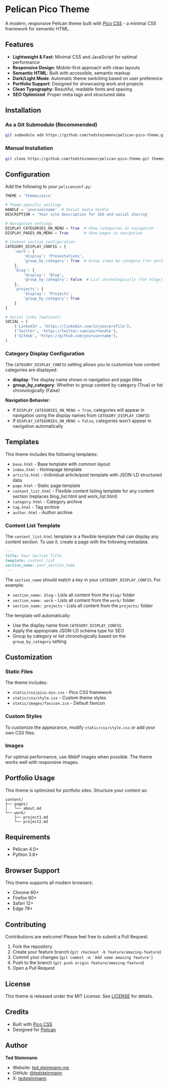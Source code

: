 # Pelican Pico Theme

A modern, responsive Pelican theme built with [Pico CSS](https://picocss.com/) - a minimal CSS framework for semantic HTML.

## Features

- **Lightweight & Fast**: Minimal CSS and JavaScript for optimal performance
- **Responsive Design**: Mobile-first approach with clean layouts
- **Semantic HTML**: Built with accessible, semantic markup
- **Dark/Light Mode**: Automatic theme switching based on user preference
- **Portfolio Support**: Designed for showcasing work and projects
- **Clean Typography**: Beautiful, readable fonts and spacing
- **SEO Optimized**: Proper meta tags and structured data

## Installation

### As a Git Submodule (Recommended)

```bash
git submodule add https://github.com/tedsteinmann/pelican-pico-theme.git themes/pico
```

### Manual Installation

```bash
git clone https://github.com/tedsteinmann/pelican-pico-theme.git themes/pico
```

## Configuration

Add the following to your `pelicanconf.py`:

```python
THEME = 'themes/pico'

# Theme-specific settings
HANDLE = 'yourusername'  # Social media handle
DESCRIPTION = 'Your site description for SEO and social sharing'

# Navigation settings
DISPLAY_CATEGORIES_ON_MENU = True  # Show categories in navigation
DISPLAY_PAGES_ON_MENU = True       # Show pages in navigation

# Content section configuration
CATEGORY_DISPLAY_CONFIG = {
    'work': {
        'display': 'Presentations',
        'group_by_category': True  # Group items by category (for portfolios)
    },
    'blog': {
        'display': 'Blog',
        'group_by_category': False  # List chronologically (for blogs)
    },
    'projects': {
        'display': 'Projects',
        'group_by_category': True
    }
}

# Social links (optional)
SOCIAL = (
    ('LinkedIn', 'https://linkedin.com/in/yourprofile'),
    ('Twitter', 'https://twitter.com/yourhandle'),
    ('GitHub', 'https://github.com/yourusername'),
)
```

### Category Display Configuration

The `CATEGORY_DISPLAY_CONFIG` setting allows you to customize how content categories are displayed:

- **display**: The display name shown in navigation and page titles
- **group_by_category**: Whether to group content by category (True) or list chronologically (False)

**Navigation Behavior:**
- If `DISPLAY_CATEGORIES_ON_MENU = True`, categories will appear in navigation using the display names from `CATEGORY_DISPLAY_CONFIG`
- If `DISPLAY_CATEGORIES_ON_MENU = False`, categories won't appear in navigation automatically

## Templates

This theme includes the following templates:

- `base.html` - Base template with common layout
- `index.html` - Homepage template
- `article.html` - Individual article/post template with JSON-LD structured data
- `page.html` - Static page template
- `content_list.html` - Flexible content listing template for any content section (replaces blog_list.html and work_list.html)
- `category.html` - Category archive
- `tag.html` - Tag archive
- `author.html` - Author archive

### Content List Template

The `content_list.html` template is a flexible template that can display any content section. To use it, create a page with the following metadata:

```markdown
---
title: Your Section Title
template: content_list
section_name: your_section_name
---
```

The `section_name` should match a key in your `CATEGORY_DISPLAY_CONFIG`. For example:

- `section_name: blog` - Lists all content from the `blog/` folder
- `section_name: work` - Lists all content from the `work/` folder  
- `section_name: projects` - Lists all content from the `projects/` folder

The template will automatically:
- Use the display name from `CATEGORY_DISPLAY_CONFIG`
- Apply the appropriate JSON-LD schema type for SEO
- Group by category or list chronologically based on the `group_by_category` setting

## Customization

### Static Files

The theme includes:
- `static/css/pico.min.css` - Pico CSS framework
- `static/css/style.css` - Custom theme styles
- `static/images/favicon.ico` - Default favicon

### Custom Styles

To customize the appearance, modify `static/css/style.css` or add your own CSS files.

### Images

For optimal performance, use WebP images when possible. The theme works well with responsive images.

## Portfolio Usage

This theme is optimized for portfolio sites. Structure your content as:

```
content/
├── pages/
│   └── about.md
└── work/
    ├── project1.md
    └── project2.md
```

## Requirements

- Pelican 4.0+
- Python 3.6+

## Browser Support

This theme supports all modern browsers:
- Chrome 60+
- Firefox 60+
- Safari 12+
- Edge 79+

## Contributing

Contributions are welcome! Please feel free to submit a Pull Request.

1. Fork the repository
2. Create your feature branch (`git checkout -b feature/amazing-feature`)
3. Commit your changes (`git commit -m 'Add some amazing feature'`)
4. Push to the branch (`git push origin feature/amazing-feature`)
5. Open a Pull Request

## License

This theme is released under the MIT License. See [LICENSE](LICENSE) for details.

## Credits

- Built with [Pico CSS](https://picocss.com/)
- Designed for [Pelican](https://getpelican.com/)

## Author

**Ted Steinmann**
- Website: [ted.steinmann.me](https://ted.steinmann.me)
- GitHub: [@tedsteinmann](https://github.com/tedsteinmann)
- X: [tedsteinmann](https://x.com/tedsteinmann)
